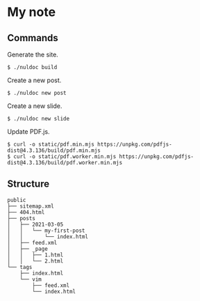 # My note

## Commands

Generate the site.

```
$ ./nuldoc build
```

Create a new post.

```
$ ./nuldoc new post
```

Create a new slide.

```
$ ./nuldoc new slide
```

Update PDF.js.

```
$ curl -o static/pdf.min.mjs https://unpkg.com/pdfjs-dist@4.3.136/build/pdf.min.mjs
$ curl -o static/pdf.worker.min.mjs https://unpkg.com/pdfjs-dist@4.3.136/build/pdf.worker.min.mjs
```


## Structure

```
public
├── sitemap.xml
├── 404.html
├── posts
│   ├── 2021-03-05
│   │   └── my-first-post
│   │       └── index.html
│   ├── feed.xml
│   ├── _page
│   │   ├── 1.html
│   │   └── 2.html
└── tags
    ├── index.html
    └── vim
        ├── feed.xml
        └── index.html
```
